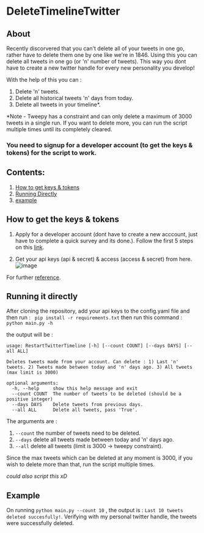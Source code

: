 # DeleteTimelineTwitter
## About
Recently discorvered that you can't delete all of your tweets in one go, rather have to delete them one by one like we're in 1846. Using this you can delete all tweets in one go (or 'n' number of tweets). This way you dont have to create a new twitter handle for every new personality you develop!

With the help of this you can :
1. Delete 'n' tweets.
2. Delete all historical tweets 'n' days from today.
3. Delete all tweets in your timeline*.

*Note - Tweepy has a constraint and can only delete a maximum of 3000 tweets in a single run. If you want to delete more, you can run the script multiple times until its completely cleared. 


### <b>You need to signup for a developer account (to get the keys & tokens) for the script to work.</b>


## Contents: 

1. [How to get keys & tokens](#keysandtokens)
2. [Running Directly](#startup) 
3. [example](#example)  

<a name="keysandtokens"/>

## How to get the keys & tokens

1. Apply for a developer account (dont have to create a new acccount, just have to complete a quick survey and its done.). Follow the first 5 steps on this [link](https://developer.twitter.com/en/support/twitter-api/developer-account).

2. Get your api keys (api & secret) & access (access & secret) from here.
![image](https://user-images.githubusercontent.com/53135035/217559020-db0b0ece-e73f-47f6-b32d-c2ac2a6013e8.png)

For further [reference](https://developer.twitter.com/en/docs/authentication/oauth-1-0a/api-key-and-secret).




<a name = "startup"/>

## Running it directly



After cloning the repository, add your api keys to the config.yaml file and then
run : ` pip install -r requirements.txt`
then run this command :
`python main.py -h`

the output will be :
```
usage: RestartTwitterTimeline [-h] [--count COUNT] [--days DAYS] [--all ALL]

Deletes tweets made from your account. Can delete : 1) Last 'n' tweets. 2) Tweets made between today and 'n' days ago. 3) All tweets (max limit is 3000)

optional arguments:
  -h, --help     show this help message and exit
  --count COUNT  The number of tweets to be deleted (should be a positive integer)
  --days DAYS    Delete tweets from previous days.
  --all ALL      Delete all tweets, pass 'True'.
```
The arguments are :
1. `--count` the number of tweets need to be deleted.
2. `--days` delete all tweets made between today and 'n' days ago.
3. `--all` delete all tweets (limit is 3000 -> tweepy constraint).

Since the max tweets which can be deleted at any moment is 3000, if you wish to delete more than that, run the script multiple times.

*could also script this xD*




<a name = "example"/>

## Example

On running `python main.py --count 10` , the output is : `Last 10 tweets deleted succesfully!`. Verifying with my personal twitter handle, the tweets were successfully deleted.


